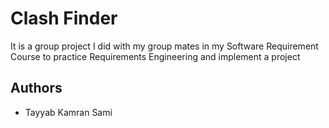 
# Clash Finder 

It is a group project I did with my group mates in my Software Requirement Course to practice Requirements Engineering and implement a project



## Authors

- Tayyab Kamran Sami 

